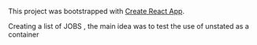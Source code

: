 This project was bootstrapped with [Create React App](https://github.com/facebook/create-react-app).

Creating a list of JOBS , the main idea was to test the use of unstated as a container